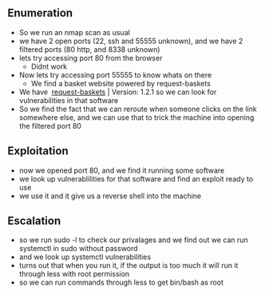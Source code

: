 ## Enumeration
- So we run an nmap scan as usual
- we have 2 open ports (22, ssh and 55555 unknown), and we have 2 filtered ports (80 http, and 8338 unknown)
- lets try accessing port 80 from the browser
	- Didnt work
- Now lets try accessing port 55555 to know whats on there
	- We find a basket website powered by request-baskets
- We have  [request-baskets](https://github.com/darklynx/request-baskets) | Version: 1.2.1 so we can look for vulnerabilities in that software
- So we find the fact that we can reroute when someone clicks on the link somewhere else, and we can use that to trick the machine into opening the filtered port 80
## Exploitation
- now we opened port 80, and we find it running some software
- we look up vulnerablilities for that software and find an exploit ready to use
- we use it and it give us a reverse shell into the machine

## Escalation 
- so we run sudo -l to check our privalages and we find out we can run systemctl in sudo without password
- and we look up systemctl vulnerabilities
- turns out that when you run it, if the output is too much it will run it through less  with root permission
- so we can run commands through less to get bin/bash as root
